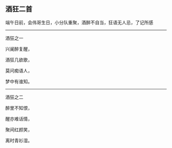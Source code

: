 ## 酒狂二首 ##

端午日前，会伟哥生日，小分队重聚，酒醉不自当，狂语无人忌，了记所感

 ---

 酒狂之一   

兴阑醉复醒，

酒狂几欲歌，

莫问痴语人，

梦中有谁知。

 ---

酒狂之二 

醉里不知恨，

醒亦难话情，

聚间红颜笑，

离时青衫湿。

